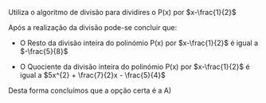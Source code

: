 Utiliza o algoritmo de divisão para dividires o P(x) por $x-\frac{1}{2}$

Após a realização da divisão pode-se concluir que: 

- O Resto da divisão inteira do polinómio P(x) por $x-\frac{1}{2}$ é igual a $-\frac{5}{8}$

- O Quociente da divisão inteira do polinómio P(x) por $x-\frac{1}{2}$ é igual a $5x^{2} + \frac{7}{2}x - \frac{5}{4}$

Desta forma concluímos que a opção certa é a A) 
